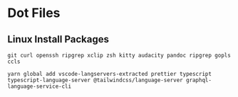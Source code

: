 # Dot Files

## Linux Install Packages

`git curl openssh ripgrep xclip zsh kitty audacity pandoc ripgrep gopls ccls`

`yarn global add vscode-langservers-extracted prettier typescript typescript-language-server @tailwindcss/language-server graphql-language-service-cli`
